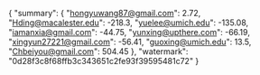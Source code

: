 {
    "summary": {
        "hongyuwang87@gmail.com": 2.72, 
        "Hding@macalester.edu": -218.3, 
        "yuelee@umich.edu": -135.08, 
        "iamanxia@gmail.com": -44.75, 
        "yunxing@upthere.com": -66.19, 
        "xingyun27221@gmail.com": -56.41, 
        "guoxing@umich.edu": 13.5, 
        "Chbeiyou@gmail.com": 504.45
    }, 
    "watermark": "0d28f3c8f68ffb3c343651c2fe93f39595481c72"
}